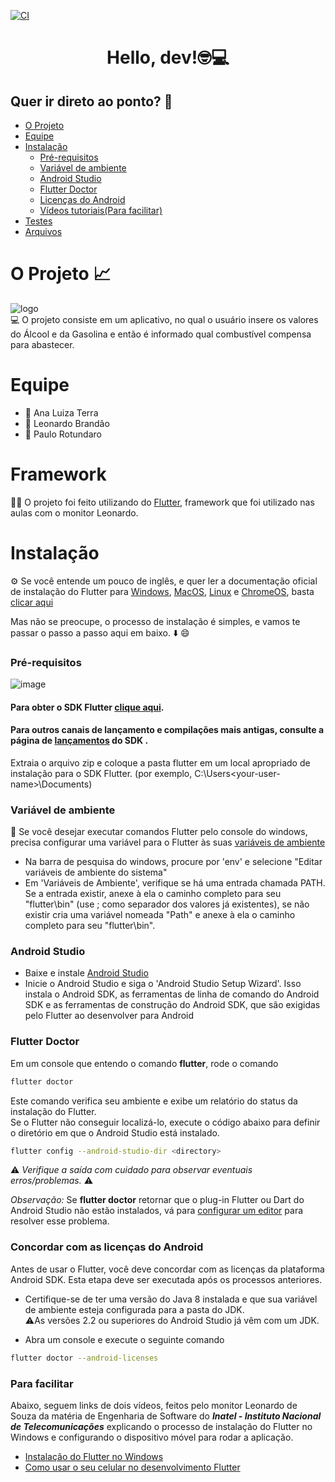 [![CI](https://github.com/PauloRotundaro/Projeto_C214-L2/actions/workflows/flutter.yml/badge.svg)](https://github.com/PauloRotundaro/Projeto_C214-L2/actions/workflows/flutter.yml)

<h1 align="center"> Hello, dev!🤓💻 </h1>

## Quer ir direto ao ponto? 🔖

- [O Projeto](#o-projeto-)
- [Equipe](#equipe)
- [Instalação](#instalação)
   - [Pré-requisitos](#pré-requisitos)
   - [Variável de ambiente](#variável-de-ambiente)
   - [Android Studio](#android-studio)
   - [Flutter Doctor](#flutter-doctor)
   - [Licenças do Android](#concordar-com-as-licenças-do-android)
   - [Vídeos tutoriais(Para facilitar)](#para-facilitar)
- [Testes](#testes-%EF%B8%8F%EF%B8%8F)
- [Arquivos](#arquivos-open_file_folder)

# O Projeto 📈
![logo](https://user-images.githubusercontent.com/58473930/145679567-3875b966-4677-4482-8a80-371ce10f9519.png) </br>
💻 O projeto consiste em um aplicativo, no qual o usuário insere os valores do Álcool e da Gasolina e então é informado qual combustível compensa para abastecer.

# Equipe
* 👧 Ana Luiza Terra
* 👦 Leonardo Brandão
* 👦 Paulo Rotundaro

# Framework
🧑‍💻 O projeto foi feito utilizando do <a href="https://flutter.dev/?gclid=CjwKCAjwkvWKBhB4EiwA-GHjFop1Q7OVUEWgTx3fWIRhxP0oBNPxVinR1dKDmdGhOtGIbLb2sQL8SBoCLtUQAvD_BwE&gclsrc=aw.ds">Flutter</a>, framework que foi utilizado nas aulas com o monitor Leonardo.

# Instalação

⚙️ Se você entende um pouco de inglês, e quer ler a documentação oficial de instalação do Flutter para <a href="https://docs.flutter.dev/get-started/install/windows">Windows</a>, <a href="https://docs.flutter.dev/get-started/install/macos">MacOS</a>, <a href="https://docs.flutter.dev/get-started/install/linux">Linux</a> e <a href="https://docs.flutter.dev/get-started/install/chromeos">ChromeOS</a>, basta <a href="https://docs.flutter.dev/get-started/install"/>clicar aqui</a>

Mas não se preocupe, o processo de instalação é simples, e vamos te passar o passo a passo aqui em baixo. ⬇️ 😄

### Pré-requisitos
![image](https://user-images.githubusercontent.com/58473930/145691872-c20d124a-145e-4a9a-9a42-5752e5b2a89b.png)

#### Para obter o SDK Flutter <a href="https://storage.googleapis.com/flutter_infra_release/releases/stable/windows/flutter_windows_2.8.0-stable.zip">clique aqui</a>.

#### Para outros canais de lançamento e compilações mais antigas, consulte a página de <a href="https://docs.flutter.dev/development/tools/sdk/releases">lançamentos</a> do SDK .

Extraia o arquivo zip e coloque a pasta flutter em um local apropriado de instalação para o SDK Flutter. (por exemplo, C:\Users\<your-user-name>\Documents)

### Variável de ambiente
📝 Se você desejar executar comandos Flutter pelo console do windows, precisa configurar uma variável para o Flutter às suas <a href="https://www.java.com/pt-BR/download/help/path_pt-br.html">variáveis de ambiente</a>
* Na barra de pesquisa do windows, procure por 'env' e selecione "Editar variáveis de ambiente do sistema"
* Em 'Variáveis de Ambiente', verifique se há uma entrada chamada PATH. Se a entrada existir, anexe à ela o caminho completo para seu "flutter\bin" (use ; como separador dos valores já existentes), se não existir cria uma variável nomeada "Path" e anexe à ela o caminho completo para seu "flutter\bin".

### Android Studio

* Baixe e instale <a href="https://developer.android.com/studio">Android Studio</a>
* Inicie o Android Studio e siga o 'Android Studio Setup Wizard'. Isso instala o Android SDK, as ferramentas de linha de comando do Android SDK e as ferramentas de construção do Android SDK, que são exigidas pelo Flutter ao desenvolver para Android

### Flutter Doctor
Em um console que entendo o comando **flutter**, rode o comando
```bash
flutter doctor
```

Este comando verifica seu ambiente e exibe um relatório do status da instalação do Flutter. </br>
Se o Flutter não conseguir localizá-lo, execute o código abaixo para definir o diretório em que o Android Studio está instalado.
```bash
flutter config --android-studio-dir <directory>
```

⚠️ *Verifique a saída com cuidado para observar eventuais erros/problemas.* ⚠️

*Observação:* Se **flutter doctor** retornar que o plug-in Flutter ou Dart do Android Studio não estão instalados, vá para <a href="https://docs.flutter.dev/get-started/editor?tab=androidstudio">configurar um editor</a> para resolver esse problema.

### Concordar com as licenças do Android
Antes de usar o Flutter, você deve concordar com as licenças da plataforma Android SDK. Esta etapa deve ser executada após os processos anteriores.
* Certifique-se de ter uma versão do Java 8 instalada e que sua variável de ambiente esteja configurada para a pasta do JDK. </br>
⚠️As versões 2.2 ou superiores do Android Studio já vêm com um JDK.

* Abra um console e execute o seguinte comando
```bash
flutter doctor --android-licenses
```

### **Para facilitar**
Abaixo, seguem links de dois vídeos, feitos pelo monitor Leonardo de Souza da matéria de Engenharia de Software do ***Inatel - Instituto Nacional de Telecomunicações*** explicando o processo de instalação do Flutter no Windows e configurando o dispositivo móvel para rodar a aplicação.

* <a href="https://www.youtube.com/watch?v=xC14BiwajWI">Instalação do Flutter no Windows</a>
* <a href="https://www.youtube.com/watch?v=x7gU01USeis">Como usar o seu celular no desenvolvimento Flutter</a>
